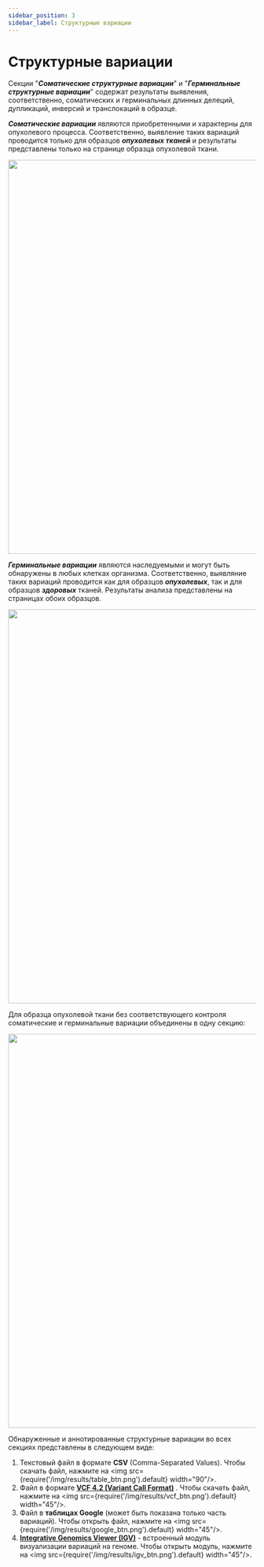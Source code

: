 ```yaml
---
sidebar_position: 3
sidebar_label: Структурные вариации
---
```


# Структурные вариации

Секции "***Соматические структурные вариации***" и "***Герминальные структурные вариации***" содержат результаты 
выявления, соответственно, соматических и герминальных длинных делеций, дупликаций, инверсий и транслокаций в образце. 

***Соматические вариации*** являются приобретенными и характерны для опухолевого процесса. Соответственно, выявление 
таких вариаций проводится только для образцов ***опухолевых тканей*** и результаты представлены только на 
странице образца опухолевой ткани.

<p align="center">
<img src={require('/img/results/somatic_structural_var.png').default} width="800"/>
</p>

***Герминальные вариации*** являются наследуемыми и могут быть обнаружены в любых клетках организма. Соответственно, 
выявляние таких вариаций проводится как для образцов ***опухолевых***, так и для образцов ***здоровых*** тканей. 
Результаты анализа представлены на страницах обоих образцов.

<p align="center">
<img src={require('/img/results/germline_structural.png').default} width="800"/>
</p>

Для образца опухолевой ткани без соответствующего контроля соматические и герминальные вариации объединены 
в одну секцию:

<p align="center">
<img src={require('/img/results/somatic_and_germline_structural.png').default} width="800"/>
</p>

Обнаруженные и аннотированные структурные вариации во всех секциях представлены в следующем виде:

1. Текстовый файл в формате **CSV** (Comma-Separated Values). Чтобы скачать файл,
нажмите на <img src={require('/img/results/table_btn.png').default} width="90"/>.
2. Файл в формате **[VCF 4.2 (Variant Call Format)](http://samtools.github.io/hts-specs/VCFv4.2.pdf)**
. Чтобы скачать файл, нажмите на <img src={require('/img/results/vcf_btn.png').default} width="45"/>.
3. Файл в **таблицах Google** (может быть показана только часть вариаций). Чтобы открыть файл, нажмите
на <img src={require('/img/results/google_btn.png').default} width="45"/>.
4. **[Integrative Genomics Viewer (IGV)](https://software.broadinstitute.org/software/igv/)** - встроенный модуль 
визуализации вариаций на геноме. Чтобы открыть модуль, нажмите 
на <img src={require('/img/results/igv_btn.png').default} width="45"/>.
